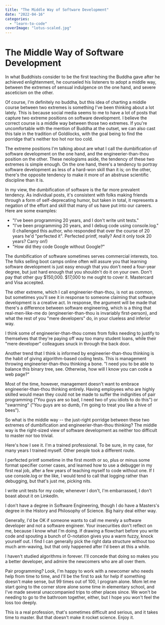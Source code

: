 ```yaml
---
title: "The Middle Way of Software Development"
date: "2022-04-16"
categories: 
  - "learn-to-code"
coverImage: "lotus-scaled.jpg"
---
```

# The Middle Way of Software Development
In what Buddhists consider to be the first teaching the Buddha gave after he achieved enlightenment, he counseled his listeners to adopt a middle way, between the extremes of sensual indulgence on the one hand, and severe asceticism on the other.

  
Of course, I'm definitely no buddha, but this idea of charting a middle course between two extremes is something I've been thinking about a lot lately. This is because social media seems to me to have a lot of posts that capture two extreme positions on software development. I believe the correct course is a middle way between those two extremes. If you're uncomfortable with the mention of Buddha at the outset, we can also cast this tale in the tradition of Goldilocks, with the goal being to find the porridge that's neither too hot nor too cold.

  
The extreme positions I'm talking about are what I call the dumbification of software development on the one hand, and the engineerier-than-thou position on the other. These neologisms aside, the tendency of these two extremes is simple enough. On the one hand, there's a tendency to portray software development as less of a hard-won skill than it is; on the other, there's the opposite tendency to make it more of an abstruse scientific discipline than it is.  
  
In my view, the dumbification of software is the far more prevalent tendency. As individual posts, it's consistent with folks making friends through a form of self-deprecating humor, but taken in total, it represents a negation of the effort and skill that many of us have put into our careers. Here are some examples:

- "I've been programming 20 years, and I don't write unit tests."
- "I've been programming 20 years, and I debug code using console.log." (I challenged this author, who responded that over the course of 20 years he'd "perfected it". Perfected printf, really? And it only took 20 years? Carry on!)
- "How did they code Google without Google?"

The dumbification of software sometimes serves commercial interests, too. The folks selling boot camps online often will assure you that learning software development is just easy enough that you don't need a four-year degree, but just hard enough that you shouldn't do it on your own. Don't pay that other guy $150,000. $17,000 to me ought to cover it. Mastercard and Visa accepted.  
  
The other extreme, which I call engineerier-than-thou, is not as common, but sometimes you'll see it in response to someone claiming that software development is a creative act. In response, the argument will be made that there's a difference between software engineering, which is a thing that real-men-like-me do (engineerier-than-thou is invariably first-person), and what the rest of you "mere developers" do, in your clueless and inferior way.  
  
I think some of engineerier-than-thou comes from folks needing to justify to themselves that they're paying off way too many student loans, while their "mere developer" colleagues snuck in through the back door.  
  
Another trend that I think is informed by engineerier-than-thou thinking is the habit of giving algorithm-based coding tests. This is management throwing engineerier-than-thou thinking a bone. "I need you to be able to balance this binary tree, see. Otherwise, how will I know you can code a web page?"  
  
Most of the time, however, management doesn't want to embrace engineerier-than-thou thinking entirely. Having employees who are highly skilled would mean they could not be made to suffer the indignities of pair programming ("You guys are so bad, I need two of you idiots to do this") or "swarming" ("You guys are so dumb, I'm going to treat you like a hive of bees").

  
So what is the middle way -- the just-right porridge between these two extremes of dumbification and engineerier-than-thou thinking? The middle way is the right-sized view of software development as neither too difficult to master nor too trivial.

  
Here's how I see it. I'm a trained professional. To be sure, in my case, for many years I trained myself. Other people took a different route.  
  
I perfected printf sometime in the first month or so, plus or minus some format specifier corner cases, and learned how to use a debugger in my first real job, after a few years of teaching myself to code without one. If I use console.log or the like, I would tend to call that logging rather than debugging, but that's just me, picking nits.

  
I write unit tests for my code; whenever I don't, I'm embarrassed, I don't boast about it on LinkedIn.

  
I don't have a degree in Software Engineering, though I do have a Masters's degree in the History and Philosophy of Science. Big hairy deal either way.

  
Generally, I'd be OK if someone wants to call me merely a software developer and not a software engineer. Your insecurities don't reflect on me, because I know what I'm doing. If drawing a flowchart before you write code and spouting a bunch of O-notation gives you a warm fuzzy, knock yourself out. I find I can generally pick the right data structure without too much arm-waving, but that only happened after I'd been at this a while.

  
I haven't studied algorithms in forever. I'll concede that doing so makes you a better developer, and admire the newcomers who are all over them.

  
Pair programming? Look, I'm happy to work with a newcomer who needs help from time to time, and I'll be the first to ask for help if something doesn't make sense, but 99 times out of 100, I program alone. Mom let me start going to the corner store alone some time in elementary school, and I've made several unaccompanied trips to other places since. We won't be needing to go to the bathroom together, either, but I hope you won't feel the loss too deeply.

This is a real profession, that's sometimes difficult and serious, and it takes time to master. But that doesn't make it rocket science. Enjoy it.
